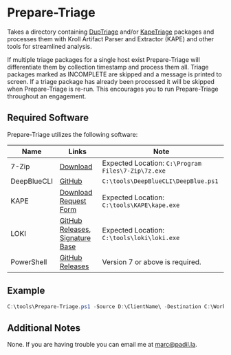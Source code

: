 # Prepare-Triage

Takes a directory containing [DupTriage](https://tzworks.net/prototype_page.php?proto_id=37) and/or [KapeTriage](https://www.kroll.com/en/services/cyber-risk/investigate-and-respond/kroll-artifact-parser-extractor-kape) packages and processes them with Kroll Artifact Parser and Extractor (KAPE) and other tools for streamlined analysis.

If multiple triage packages for a single host exist Prepare-Triage will differentiate them by collection timestamp and process them all. Triage packages marked as INCOMPLETE are skipped and a message is printed to screen. If a triage package has already been processed it will be skipped when Prepare-Triage is re-run. This encourages you to run Prepare-Triage throughout an engagement.

## Required Software

Prepare-Triage utilizes the following software:

|Name|Links|Note|
|----|----|----|
|7-Zip|[Download](https://www.7-zip.org/download.html)|Expected Location: `C:\Program Files\7-Zip\7z.exe`|
|DeepBlueCLI|[GitHub](https://github.com/sans-blue-team/DeepBlueCLI)|`C:\tools\DeepBlueCLI\DeepBlue.ps1`|
|KAPE|[Download Request Form](https://www.kroll.com/en/services/cyber-risk/investigate-and-respond/kroll-artifact-parser-extractor-kape)|Expected Location: `C:\tools\KAPE\kape.exe`|
|LOKI|[GitHub Releases](https://github.com/Neo23x0/Loki/releases), [Signature Base](https://github.com/Neo23x0/signature-base)|Expected Location: `C:\tools\loki\loki.exe`
|PowerShell|[GitHub Releases](https://github.com/PowerShell/powershell/releases)|Version 7 or above is required.|

## Example

```PowerShell
C:\tools\Prepare-Triage.ps1 -Source D:\ClientName\ -Destination C:\WorkingDir\ClientName\Prepared\
```

## Additional Notes

None. If you are having trouble you can email me at [marc@padil.la](mailto:marc@padil.la).
